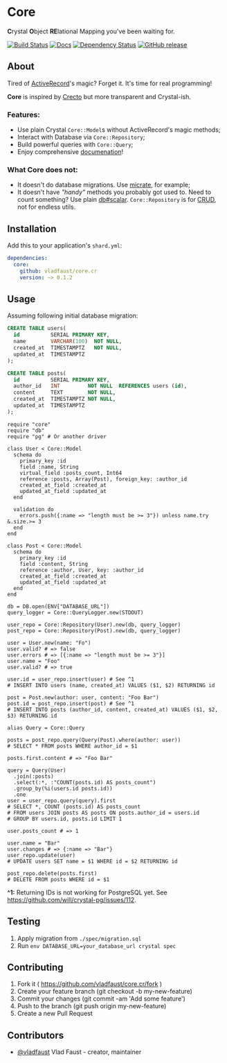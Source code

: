 # Core

**C**rystal **O**bject **RE**lational Mapping you've been waiting for.

[![Build Status](https://travis-ci.org/vladfaust/core.cr.svg?branch=master)](https://travis-ci.org/vladfaust/core.cr) [![Docs](https://img.shields.io/badge/docs-available-brightgreen.svg)](https://vladfaust.com/core.cr) [![Dependency Status](https://shards.rocks/badge/github/vladfaust/core.cr/status.svg)](https://shards.rocks/github/vladfaust/core.cr) [![GitHub release](https://img.shields.io/github/release/vladfaust/core.cr.svg)](https://github.com/vladfaust/core.cr/releases)

## About

Tired of [ActiveRecord](https://wikipedia.org/wiki/Active_record_pattern)'s magic? Forget it. It's time for real programming!

**Core** is inspired by [Crecto](https://github.com/Crecto/crecto) but more transparent and Crystal-ish.

### Features:

  - Use plain Crystal `Core::Model`s without ActiveRecord's magic methods;
  - Interact with Database via `Core::Repository`;
  - Build powerful queries with `Core::Query`;
  - Enjoy comprehensive [documenation](https://vladfaust.com/core.cr)!

### What Core does not:

  - It doesn't do database migrations. Use [micrate](https://github.com/juanedi/micrate), for example;
  - It doesn't have _"handy"_ methods you probably got used to.
  Need to count something? Use plain [db#scalar](http://crystal-lang.github.io/crystal-db/api/latest/DB/QueryMethods.html#scalar). `Core::Repository` is for [CRUD](https://en.wikipedia.org/wiki/Create,_read,_update_and_delete), not for endless utils.

## Installation

Add this to your application's `shard.yml`:

```yaml
dependencies:
  core:
    github: vladfaust/core.cr
    version: ~> 0.1.2
```

## Usage

Assuming following initial database migration:

```sql
CREATE TABLE users(
  id          SERIAL PRIMARY KEY,
  name        VARCHAR(100)  NOT NULL,
  created_at  TIMESTAMPTZ   NOT NULL,
  updated_at  TIMESTAMPTZ
);

CREATE TABLE posts(
  id          SERIAL PRIMARY KEY,
  author_id   INT         NOT NULL  REFERENCES users (id),
  content     TEXT        NOT NULL,
  created_at  TIMESTAMPTZ NOT NULL,
  updated_at  TIMESTAMPTZ
);
```

```crystal
require "core"
require "db"
require "pg" # Or another driver

class User < Core::Model
  schema do
    primary_key :id
    field :name, String
    virtual_field :posts_count, Int64
    reference :posts, Array(Post), foreign_key: :author_id
    created_at_field :created_at
    updated_at_field :updated_at
  end

  validation do
    errors.push({:name => "length must be >= 3"}) unless name.try &.size.>= 3
  end
end

class Post < Core::Model
  schema do
    primary_key :id
    field :content, String
    reference :author, User, key: :author_id
    created_at_field :created_at
    updated_at_field :updated_at
  end
end

db = DB.open(ENV["DATABASE_URL"])
query_logger = Core::QueryLogger.new(STDOUT)

user_repo = Core::Repository(User).new(db, query_logger)
post_repo = Core::Repository(Post).new(db, query_logger)

user = User.new(name: "Fo")
user.valid? # => false
user.errors # => [{:name => "length must be >= 3"}]
user.name = "Foo"
user.valid? # => true

user.id = user_repo.insert(user) # See ^1
# INSERT INTO users (name, created_at) VALUES ($1, $2) RETURNING id

post = Post.new(author: user, content: "Foo Bar")
post.id = post_repo.insert(post) # See ^1
# INSERT INTO posts (author_id, content, created_at) VALUES ($1, $2, $3) RETURNING id

alias Query = Core::Query

posts = post_repo.query(Query(Post).where(author: user))
# SELECT * FROM posts WHERE author_id = $1

posts.first.content # => "Foo Bar"

query = Query(User)
  .join(:posts)
  .select(:*, :"COUNT(posts.id) AS posts_count")
  .group_by(%i(users.id posts.id))
  .one
user = user_repo.query(query).first
# SELECT *, COUNT (posts.id) AS posts_count
# FROM users JOIN posts AS posts ON posts.author_id = users.id
# GROUP BY users.id, posts.id LIMIT 1

user.posts_count # => 1

user.name = "Bar"
user.changes # => {:name => "Bar"}
user_repo.update(user)
# UPDATE users SET name = $1 WHERE id = $2 RETURNING id

post_repo.delete(posts.first)
# DELETE FROM posts WHERE id = $1
```

**^1:** Returning IDs is not working for PostgreSQL yet. See https://github.com/will/crystal-pg/issues/112.

## Testing

1. Apply migration from `./spec/migration.sql`
2. Run `env DATABASE_URL=your_database_url crystal spec`

## Contributing

1. Fork it ( https://github.com/vladfaust/core.cr/fork )
2. Create your feature branch (git checkout -b my-new-feature)
3. Commit your changes (git commit -am 'Add some feature')
4. Push to the branch (git push origin my-new-feature)
5. Create a new Pull Request

## Contributors

- [@vladfaust](https://github.com/vladfaust) Vlad Faust - creator, maintainer
